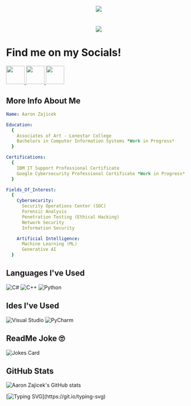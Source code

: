 <p align="center">
<img src="https://capsule-render.vercel.app/api?text=Hello_World!&type=venom&animation=blinking&theme=tokyonight" />
</p>

<h1 align="center">
    <img src="https://readme-typing-svg.demolab.com?font=Ubuntu&size=30&pause=1000&color=00FF00&width=435&lines=Error+404;Welcome+to+Aarons+README" />
</h1> 

# Find me on my Socials!
<p align="left">
<a href="https://www.instagram.com/a.2.z0101/">
  <img height="50" src="https://cdn4.iconfinder.com/data/icons/social-media-2273/64/social_media_network_online_instagram_media-1024.png"/> </a>
<a href="https://www.linkedin.com/in/aaronkeithzajicek/">
  <img height="50" src="https://cdn4.iconfinder.com/data/icons/social-media-2273/64/social_media_network_online_linkedin-1024.png"/> </a>
<a href="https://x.com/A2Z0101">
  <img height="50" src="https://cdn4.iconfinder.com/data/icons/social-media-2273/64/social_media_network_online_twitter_communicaiton-1024.png"/> </a>

## More Info About Me
```yaml
Name: Aaron Zajicek

Education:
  {
    Associates of Art - Lonestar College
    Bachelors in Computer Information Systems *Work in Progress*
  }

Certifications:
  {
    IBM IT Support Professional Certificate
    Google Cybersecurity Professional Certificate *Work in Progress*
  }

Fields_Of_Interest:
  {
    Cybersecurity:
      Security Operations Center (SOC)
      Forensic Analysis
      Penetration Testing (Ethical Hacking)
      Network Security
      Information Security

    Artificial Intelligence:
      Machine Learning (ML)
      Generative AI
  }
```

## Languages I've Used
![C#](https://img.shields.io/badge/c%23-%23239120.svg?style=for-the-badge&logo=csharp&logoColor=white)
![C++](https://img.shields.io/badge/c++-%2300599C.svg?style=for-the-badge&logo=c%2B%2B&logoColor=white)
![Python](https://img.shields.io/badge/python-3670A0?style=for-the-badge&logo=python&logoColor=ffdd54)


## Ides I've Used
![Visual Studio](https://img.shields.io/badge/Visual%20Studio-5C2D91.svg?style=for-the-badge&logo=visual-studio&logoColor=white)
![PyCharm](https://img.shields.io/badge/pycharm-143?style=for-the-badge&logo=pycharm&logoColor=black&color=black&labelColor=green)

## ReadMe Joke 🙄
![Jokes Card](https://readme-jokes.vercel.app/api)

## GitHub Stats
![Aaron Zajicek's GitHub stats](https://github-readme-stats.vercel.app/api?username=mrA2Z0101&theme=chartreuse-dark&show_icons=true)

[![Typing SVG](https://readme-typing-svg.demolab.com?font=Ubuntu&pause=1000&color=3EFF39&width=435&lines=That%E2%80%99s+all+Folks!)](https://git.io/typing-svg)


<!--
**mrA2Z0101/mrA2Z0101** is a ✨ _special_ ✨ repository because its `README.md` (this file) appears on your GitHub profile.

Here are some ideas to get you started:

- 🔭 I’m currently working on ...
- 🌱 I’m currently learning ...
- 👯 I’m looking to collaborate on ...
- 🤔 I’m looking for help with ...
- 💬 Ask me about ...
- 📫 How to reach me: ...
- 😄 Pronouns: ...
- ⚡ Fun fact: ...
-->
